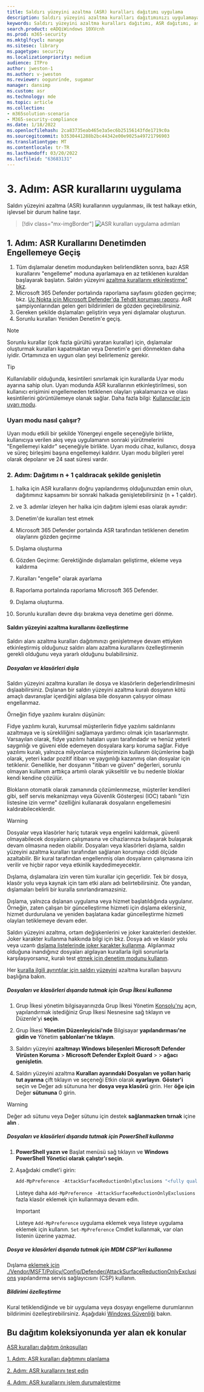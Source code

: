 ```yaml
---
title: Saldırı yüzeyini azaltma (ASR) kuralları dağıtımı uygulama
description: Saldırı yüzeyini azaltma kuralları dağıtımınızı uygulamaya yönelik kılavuz sağlar.
keywords: Saldırı yüzeyini azaltma kuralları dağıtımı, ASR dağıtımı, asr kurallarını etkinleştirme, ASR'yi yapılandırma, izinsiz giriş engelleme sistemi, koruma kuralları, istismardan koruma kuralları, istismardan koruma kuralları, bulaşma önleme kuralları, Uç nokta için Microsoft Defender, ASR kurallarını yapılandırma
search.product: eADQiWindows 10XVcnh
ms.prod: m365-security
ms.mktglfcycl: manage
ms.sitesec: library
ms.pagetype: security
ms.localizationpriority: medium
audience: ITPro
author: jweston-1
ms.author: v-jweston
ms.reviewer: oogunrinde, sugamar
manager: dansimp
ms.custom: asr
ms.technology: mde
ms.topic: article
ms.collection:
- m365solution-scenario
- M365-security-compliance
ms.date: 1/18/2022
ms.openlocfilehash: 2ca83735eab465e3a5ec6b25156143fde1719c0a
ms.sourcegitcommit: b3530441288b2bc44342e00e9025a49721796903
ms.translationtype: MT
ms.contentlocale: tr-TR
ms.lasthandoff: 03/20/2022
ms.locfileid: "63683131"
---
```

# <a name="step-3-implement-asr-rules"></a>3. Adım: ASR kurallarını uygulama

Saldırı yüzeyini azaltma (ASR) kurallarının uygulanması, ilk test halkayı etkin, işlevsel bir durum haline taşır.

> [!div class="mx-imgBorder"]
> ![ASR kuralları uygulama adımları](images/asr-rules-implementation-steps.png)

## <a name="step-1-transition-asr-rules-from-audit-to-block"></a>1. Adım: ASR Kurallarını Denetimden Engellemeye Geçiş

1. Tüm dışlamalar denetim modundayken belirlendikten sonra, bazı ASR kurallarını "engelleme" moduna ayarlamaya en az tetiklenen kuraldan başlayarak başlatın. Saldırı yüzeyini [azaltma kurallarını etkinleştirme" bkz](enable-attack-surface-reduction.md).
2. Microsoft 365 Defender portalında raporlama sayfasını gözden geçirme; bkz. [Uç Nokta için Microsoft Defender'da Tehdit koruması raporu](threat-protection-reports.md). AsR şampiyonlarından gelen geri bildirimleri de gözden geçirebilirsiniz.
3. Gereken şekilde dışlamaları geliştirin veya yeni dışlamalar oluşturun.
4. Sorunlu kuralları Yeniden Denetim'e geçiş.

  >[!Note]
  >Sorunlu kurallar (çok fazla gürültü yaratan kurallar) için, dışlamalar oluşturmak kuralları kapatmaktan veya Denetim'e geri dönmekten daha iyidir. Ortamınıza en uygun olan şeyi belirlemeniz gerekir.

  >[!Tip]
  >Kullanılabilir olduğunda, kesintileri sınırlamak için kurallarda Uyar modu ayarına sahip olun. Uyarı modunda ASR kurallarının etkinleştirilmesi, son kullanıcı erişimini engellemeden tetiklenen olayları yakalamanıza ve olası kesintilerini görüntülemeye olanak sağlar. Daha fazla bilgi: [Kullanıcılar için uyarı modu](attack-surface-reduction.md#warn-mode-for-users).

### <a name="how-does-warn-mode-work"></a>Uyarı modu nasıl çalışır?

Uyarı modu etkili bir şekilde Yönergeyi engelle seçeneğiyle birlikte, kullanıcıya verilen akış veya uygulamanın sonraki yürütmelerini "Engellemeyi kaldır" seçeneğiyle birlikte. Uyarı modu cihaz, kullanıcı, dosya ve süreç birleşimi başına engellemeyi kaldırır. Uyarı modu bilgileri yerel olarak depolanır ve 24 saat süresi vardır.

### <a name="step-2-expand-deployment-to-ring-n--1"></a>2. Adım: Dağıtımı n + 1 çaldıracak şekilde genişletin

1. halka için ASR kurallarını doğru yapılandırmış olduğunuzdan emin olun, dağıtımınız kapsamını bir sonraki halkada genişletebilirsiniz (n + 1 çaldır).

1. ve 3. adımlar izleyen her halka için dağıtım işlemi esas olarak aynıdır:

1. Denetim'de kuralları test etmek
2. Microsoft 365 Defender portalında ASR tarafından tetiklenen denetim olaylarını gözden geçirme
3. Dışlama oluşturma
4. Gözden Geçirme: Gerektiğinde dışlamaları geliştirme, ekleme veya kaldırma
5. Kuralları "engelle" olarak ayarlama
6. Raporlama portalında raporlama Microsoft 365 Defender.
7. Dışlama oluşturma.
8. Sorunlu kuralları devre dışı bırakma veya denetime geri dönme.

#### <a name="customize-attack-surface-reduction-rules"></a>Saldırı yüzeyini azaltma kurallarını özelleştirme

Saldırı alanı azaltma kuralları dağıtımınızı genişletmeye devam ettiyken etkinleştirmiş olduğunuz saldırı alanı azaltma kurallarını özelleştirmenin gerekli olduğunu veya yararlı olduğunu bulabilirsiniz.

##### <a name="exclude-files-and-folders"></a>Dosyaları ve klasörleri dışla

Saldırı yüzeyini azaltma kuralları ile dosya ve klasörlerin değerlendirilmesini dışlaabilirsiniz. Dışlanan bir saldırı yüzeyini azaltma kuralı dosyanın kötü amaçlı davranışlar içerdiğini algılasa bile dosyanın çalışıyor olması engellanmaz.

Örneğin fidye yazılımı kuralını düşünün:

Fidye yazılımı kuralı, kurumsal müşterilerin fidye yazılımı saldırılarını azaltmaya ve iş sürekliliğini sağlamaya yardımcı olmak için tasarlanmıştır. Varsayılan olarak, fidye yazılımı hataları uyarı tarafındadır ve henüz yeterli saygınlığı ve güveni elde edemeyen dosyalara karşı koruma sağlar. Fidye yazılımı kuralı, yalnızca milyonlarca müşterimizin kullanım ölçümlerine bağlı olarak, yeteri kadar pozitif itibarı ve yaygınlığı kazanmış olan dosyalar için tetiklenir. Genellikle, her dosyanın "itibarı ve güven" değerleri, sorunlu olmayan kullanım arttıkça artımlı olarak yükseltilir ve bu nedenle bloklar kendi kendine çözülür.

Blokların otomatik olarak zamanında çözümlenmezse, müşteriler kendileri gibi, self servis mekanizmayı veya Güvenlik  Göstergesi (IOC) tabanlı "izin listesine izin verme" özelliğini kullanarak dosyaların engellemesini kaldırabileceklerdir.

> [!WARNING]
> Dosyalar veya klasörler hariç tutarak veya engelini kaldırmak, güvenli olmayabilecek dosyaların çalışmasına ve cihazlarınıza bulaşarak bulaşarak devam olmasına neden olabilir. Dosyaları veya klasörleri dışlama, saldırı yüzeyini azaltma kuralları tarafından sağlanan korumayı ciddi ölçüde azaltabilir. Bir kural tarafından engellenmiş olan dosyaların çalışmasına izin verilir ve hiçbir rapor veya etkinlik kaydedimeyecektir.

Dışlama, dışlamalara izin veren tüm kurallar için geçerlidir. Tek bir dosya, klasör yolu veya kaynak için tam etki alanı adı belirtebilirsiniz. Öte yandan, dışlamaları belirli bir kuralla sınırlandıramazsiniz.

Dışlama, yalnızca dışlanan uygulama veya hizmet başlatıldığında uygulanır. Örneğin, zaten çalışan bir güncelleştirme hizmeti için dışlama eklersiniz, hizmet durdurulana ve yeniden başlatana kadar güncelleştirme hizmeti olayları tetiklemeye devam eder.

Saldırı yüzeyini azaltma, ortam değişkenlerini ve joker karakterleri destekler. Joker karakter kullanma hakkında bilgi için bkz. Dosya adı ve klasör yolu veya uzantı [dışlama listelerinde joker karakter kullanma](configure-extension-file-exclusions-microsoft-defender-antivirus.md#use-wildcards-in-the-file-name-and-folder-path-or-extension-exclusion-lists).
Algılanmaz olduğuna inandığınız dosyaları algılayan kurallarla ilgili sorunlarla karşılaşıyorsanız, kuralı test [etmek için denetim modunu kullanın](evaluate-attack-surface-reduction.md).

Her [kuralla ilgili ayrıntılar için saldırı yüzeyini](attack-surface-reduction-rules-reference.md) azaltma kuralları başvuru başlığına bakın.

##### <a name="use-group-policy-to-exclude-files-and-folders"></a>Dosyaları ve klasörleri dışarıda tutmak için Grup İlkesi kullanma

1. Grup İlkesi yönetim bilgisayarınızda Grup İlkesi Yönetim [Konsolu'nu](https://technet.microsoft.com/library/cc731212.aspx) açın, yapılandırmak istediğiniz Grup İlkesi Nesnesine sağ tıklayın ve Düzenle'yi **seçin**.

2. Grup İlkesi **Yönetim Düzenleyicisi'nde** Bilgisayar **yapılandırması'ne gidin ve** Yönetim **şablonları'ne tıklayın**.

3. Saldırı yüzeyini **azaltmayı Windows bileşenleri Microsoft Defender Virüsten Koruma** \> **Microsoft Defender Exploit Guard** \>  \> **ağacı genişletin**.

4. Saldırı yüzeyini azaltma **Kuralları ayarındaki Dosyaları ve yolları hariç tut ayarına** çift tıklayın ve seçeneği Etkin olarak **ayarlayın**. **Göster'i** seçin ve Değer adı sütununa her **dosya veya klasörü** girin. Her **öğe için** Değer **sütununa** 0 girin.

> [!WARNING]
> Değer adı sütunu veya Değer sütunu için destek **sağlanmazken tırnak** içine **alın** .

##### <a name="use-powershell-to-exclude-files-and-folders"></a>Dosyaları ve klasörleri dışarıda tutmak için PowerShell kullanma

1. **PowerShell yazın ve** Başlat menüsü sağ tıklayın ve **Windows PowerShell Yönetici olarak** **çalıştır'ı seçin**.

2. Aşağıdaki cmdlet'i girin:

    ```PowerShell
    Add-MpPreference -AttackSurfaceReductionOnlyExclusions "<fully qualified path or resource>"
    ```

    Listeye daha `Add-MpPreference -AttackSurfaceReductionOnlyExclusions` fazla klasör eklemek için kullanmaya devam edin.

    > [!IMPORTANT]
    > Listeye `Add-MpPreference` uygulama eklemek veya listeye uygulama eklemek için kullanın. `Set-MpPreference` Cmdlet kullanmak, var olan listenin üzerine yazmaz.

##### <a name="use-mdm-csps-to-exclude-files-and-folders"></a>Dosya ve klasörleri dışarıda tutmak için MDM CSP'leri kullanma

Dışlama [eklemek için ./Vendor/MSFT/Policy/Config/Defender/AttackSurfaceReductionOnlyExclusions](/windows/client-management/mdm/policy-csp-defender#defender-attacksurfacereductiononlyexclusions) yapılandırma servis sağlayıcısını (CSP) kullanın.

##### <a name="customize-the-notification"></a>Bildirimi özelleştirme

Kural tetiklendiğinde ve bir uygulama veya dosyayı engelleme durumlarının bildirimini özelleştirebilirsiniz. Aşağıdaki [Windows Güvenliği](/windows/security/threat-protection/windows-defender-security-center/windows-defender-security-center#customize-notifications-from-the-windows-defender-security-center) bakın.

## <a name="additional-topics-in-this-deployment-collection"></a>Bu dağıtım koleksiyonunda yer alan ek konular

[ASR kuralları dağıtım önkoşulları](attack-surface-reduction-rules-deployment.md)

[1. Adım: ASR kuralları dağıtımını planlama](attack-surface-reduction-rules-deployment-plan.md)

[2. Adım: ASR kurallarını test edin](attack-surface-reduction-rules-deployment-test.md)

[4. Adım: ASR kurallarını işlem durumaleştirme](attack-surface-reduction-rules-deployment-operationalize.md)
